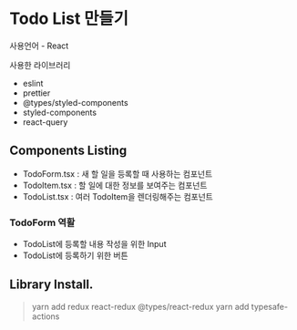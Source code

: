 # Todo List 만들기

사용언어 - React

사용한 라이브러리
- eslint
- prettier
- @types/styled-components
- styled-components
- react-query

## Components Listing
- TodoForm.tsx : 새 할 일을 등록할 때 사용하는 컴포넌트
- TodoItem.tsx : 할 일에 대한 정보를 보여주는 컴포넌트
- TodoList.tsx : 여러 TodoItem을 렌더링해주는 컴포넌트

### TodoForm 역활
- TodoList에 등록할 내용 작성을 위한 Input 
- TodoList에 등록하기 위한 버튼

## Library Install.
> yarn add redux react-redux @types/react-redux
> yarn add typesafe-actions